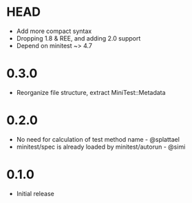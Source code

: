 # HEAD

* Add more compact syntax
* Dropping 1.8 & REE, and adding 2.0 support
* Depend on minitest ~> 4.7

# 0.3.0

* Reorganize file structure, extract MiniTest::Metadata

# 0.2.0

* No need for calculation of test method name - @splattael
* minitest/spec is already loaded by minitest/autorun - @simi

# 0.1.0

* Initial release
